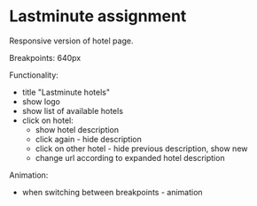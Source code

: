 # Lastminute assignment

Responsive version of hotel page.

Breakpoints: 640px

Functionality:
- title "Lastminute hotels"
- show logo
- show list of available hotels
- click on hotel:
  - show hotel description
  - click again - hide description
  - click on other hotel - hide previous description, show new
  - change url according to expanded hotel description

Animation:
- when switching between breakpoints - animation
